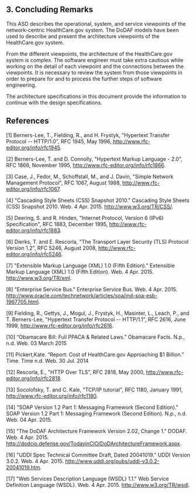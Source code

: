 ## 3. Concluding Remarks

This ASD describes the operational, system, and service viewpoints of the network-centric HealthCare.gov system. The DoDAF models have been used to describe and present the architecture viewpoints of the HealthCare.gov system.

From the different viewpoints, the architecture of the HealthCare.gov system is complex. The software engineer must take extra cautious while working on the detail of each viewpoint and the connections between the viewpoints. It is necessary to review the system from those viewpoints in order to prepare for and to process the further steps of software engineering.

The architecture specifications in this document provide the information to continue with the design specifications.

## References

<a name="ref1">[1]</a>	Berners-Lee, T., Fielding, R., and H. Frystyk, "Hypertext Transfer Protocol -- HTTP/1.0", RFC 1945, May 1996, <http://www.rfc-editor.org/info/rfc1945>.

<a name="ref2">[2]</a>	Berners-Lee, T. and D. Connolly, "Hypertext Markup Language - 2.0", RFC 1866, November 1995, <http://www.rfc-editor.org/info/rfc1866>.

<a name="ref3">[3]</a>	Case, J., Fedor, M., Schoffstall, M., and J. Davin, "Simple Network Management Protocol", RFC 1067, August 1988, <http://www.rfc-editor.org/info/rfc1067>.

<a name="ref4">[4]</a>	"Cascading Style Sheets (CSS) Snapshot 2010." Cascading Style Sheets (CSS) Snapshot 2010. Web. 4 Apr. 2015. <http://www.w3.org/TR/CSS/>.

<a name="ref5">[5]</a>	Deering, S. and R. Hinden, "Internet Protocol, Version 6 (IPv6) Specification", RFC 1883, December 1995, <http://www.rfc-editor.org/info/rfc1883>.

<a name="ref6">[6]</a>	Dierks, T. and E. Rescorla, "The Transport Layer Security (TLS) Protocol Version 1.2", RFC 5246, August 2008, <http://www.rfc-editor.org/info/rfc5246>.

<a name="ref7">[7]</a>	"Extensible Markup Language (XML) 1.0 (Fifth Edition)." Extensible Markup Language (XML) 1.0 (Fifth Edition). Web. 4 Apr. 2015. <http://www.w3.org/TR/xml>.

<a name="ref8">[8]</a>	"Enterprise Service Bus." Enterprise Service Bus. Web. 4 Apr. 2015. <http://www.oracle.com/technetwork/articles/soa/ind-soa-esb-1967705.html>.

<a name="ref9">[9]</a>	Fielding, R., Gettys, J., Mogul, J., Frystyk, H., Masinter, L., Leach, P., and T. Berners-Lee, "Hypertext Transfer Protocol -- HTTP/1.1", RFC 2616, June 1999, <http://www.rfc-editor.org/info/rfc2616>.

<a name="ref10">[10]</a>	“Obamacare Bill: Full PPACA & Related Laws." Obamacare Facts. N.p., n.d. Web. 03 March 2015

<a name="ref11">[11]</a>	Pickert,Kate.  “Report: Cost of HealthCare.gov Approaching $1 Billion.” Time.  Time n.d. Web. 30 Jul. 2014

<a name="ref12">[12]</a>	Rescorla, E., "HTTP Over TLS", RFC 2818, May 2000, <http://www.rfc-editor.org/info/rfc2818>.

<a name="ref13">[13]</a>	Socolofsky, T. and C. Kale, "TCP/IP tutorial", RFC 1180, January 1991, <http://www.rfc-editor.org/info/rfc1180>.

<a name="ref14">[14]</a> "SOAP Version 1.2 Part 1: Messaging Framework (Second Edition)." SOAP Version 1.2 Part 1: Messaging Framework (Second Edition). N.p., n.d. Web. 04 Apr. 2015.

<a name="ref15">[15]</a>	"The DoDAF Architecture Framework Version 2.02, Change 1." DODAF. Web. 4 Apr. 2015. <http://dodcio.defense.gov/TodayinCIO/DoDArchitectureFramework.aspx>.

<a name="ref16">[16]</a>	"UDDI Spec Technical Committee Draft, Dated 20041019." UDDI Version 3.0.2. Web. 4 Apr. 2015. <http://www.uddi.org/pubs/uddi-v3.0.2-20041019.htm>.

<a name="ref17">[17]</a>	"Web Services Description Language (WSDL) 1.1." Web Service Definition Language (WSDL). Web. 4 Apr. 2015. <http://www.w3.org/TR/wsdl>.
